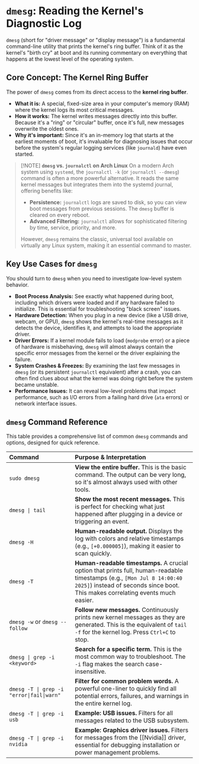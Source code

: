 # `dmesg`: Reading the Kernel's Diagnostic Log

`dmesg` (short for "driver message" or "display message") is a fundamental command-line utility that prints the kernel's ring buffer. Think of it as the kernel's "birth cry" at boot and its running commentary on everything that happens at the lowest level of the operating system.

## Core Concept: The Kernel Ring Buffer

The power of `dmesg` comes from its direct access to the **kernel ring buffer**.

*   **What it is:** A special, fixed-size area in your computer's memory (RAM) where the kernel logs its most critical messages.
*   **How it works:** The kernel writes messages directly into this buffer. Because it's a "ring" or "circular" buffer, once it's full, new messages overwrite the oldest ones.
*   **Why it's important:** Since it's an in-memory log that starts at the earliest moments of boot, it's invaluable for diagnosing issues that occur before the system's regular logging services (like `journald`) have even started.

> [!NOTE] **`dmesg` vs. `journalctl` on Arch Linux**
> On a modern Arch system using `systemd`, the `journalctl -k` (or `journalctl --dmesg`) command is often a more powerful alternative. It reads the same kernel messages but integrates them into the systemd journal, offering benefits like:
> *   **Persistence:** `journalctl` logs are saved to disk, so you can view boot messages from previous sessions. The `dmesg` buffer is cleared on every reboot.
> *   **Advanced Filtering:** `journalctl` allows for sophisticated filtering by time, service, priority, and more.
>
> However, `dmesg` remains the classic, universal tool available on virtually any Linux system, making it an essential command to master.

## Key Use Cases for `dmesg`

You should turn to `dmesg` when you need to investigate low-level system behavior.

*   **Boot Process Analysis:** See exactly what happened during boot, including which drivers were loaded and if any hardware failed to initialize. This is essential for troubleshooting "black screen" issues.
*   **Hardware Detection:** When you plug in a new device (like a USB drive, webcam, or GPU), `dmesg` shows the kernel's real-time messages as it detects the device, identifies it, and attempts to load the appropriate driver.
*   **Driver Errors:** If a kernel module fails to load (`modprobe` error) or a piece of hardware is misbehaving, `dmesg` will almost always contain the specific error messages from the kernel or the driver explaining the failure.
*   **System Crashes & Freezes:** By examining the last few messages in `dmesg` (or its persistent `journalctl` equivalent) after a crash, you can often find clues about what the kernel was doing right before the system became unstable.
*   **Performance Issues:** It can reveal low-level problems that impact performance, such as I/O errors from a failing hard drive (`ata` errors) or network interface issues.

## `dmesg` Command Reference

This table provides a comprehensive list of common `dmesg` commands and options, designed for quick reference.

| Command | Purpose & Interpretation |
| :--- | :--- |
| `sudo dmesg` | **View the entire buffer.** This is the basic command. The output can be very long, so it's almost always used with other tools. |
| `dmesg \| tail` | **Show the most recent messages.** This is perfect for checking what just happened after plugging in a device or triggering an event. |
| `dmesg -H` | **Human-readable output.** Displays the log with colors and relative timestamps (e.g., `[+0.000005]`), making it easier to scan quickly. |
| `dmesg -T` | **Human-readable timestamps.** A crucial option that prints full, human-readable timestamps (e.g., `[Mon Jul 8 14:00:40 2025]`) instead of seconds since boot. This makes correlating events much easier. |
| `dmesg -w` or `dmesg --follow` | **Follow new messages.** Continuously prints new kernel messages as they are generated. This is the equivalent of `tail -f` for the kernel log. Press `Ctrl+C` to stop. |
| `dmesg \| grep -i <keyword>` | **Search for a specific term.** This is the most common way to troubleshoot. The `-i` flag makes the search case-insensitive. |
| `dmesg -T \| grep -i "error\|fail\|warn"` | **Filter for common problem words.** A powerful one-liner to quickly find all potential errors, failures, and warnings in the entire kernel log. |
| `dmesg -T \| grep -i usb` | **Example: USB issues.** Filters for all messages related to the USB subsystem. |
| `dmesg -T \| grep -i nvidia` | **Example: Graphics driver issues.** Filters for messages from the [[Nvidia]] driver, essential for debugging installation or power management problems. |

